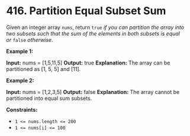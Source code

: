 # 416. Partition Equal Subset Sum

Given an integer array `nums`, return `true` _if you can partition the array into two subsets such that the sum of the elements in both subsets is equal or_ `false` _otherwise_.

**Example 1:**

**Input:** nums = [1,5,11,5]
**Output:** true
**Explanation:** The array can be partitioned as [1, 5, 5] and [11].

**Example 2:**

**Input:** nums = [1,2,3,5]
**Output:** false
**Explanation:** The array cannot be partitioned into equal sum subsets.

**Constraints:**

- `1 <= nums.length <= 200`
- `1 <= nums[i] <= 100`